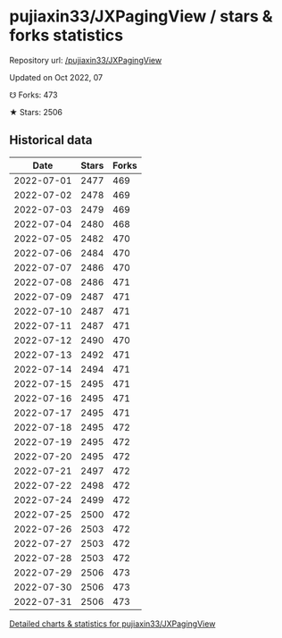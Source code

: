 # pujiaxin33/JXPagingView / stars & forks statistics

Repository url: [/pujiaxin33/JXPagingView](https://github.com/pujiaxin33/JXPagingView)

Updated on Oct 2022, 07

☋ Forks: 473

★ Stars: 2506

## Historical data
| Date | Stars | Forks |
|------|-------|-------|
| 2022-07-01 | 2477 | 469 | 
| 2022-07-02 | 2478 | 469 | 
| 2022-07-03 | 2479 | 469 | 
| 2022-07-04 | 2480 | 468 | 
| 2022-07-05 | 2482 | 470 | 
| 2022-07-06 | 2484 | 470 | 
| 2022-07-07 | 2486 | 470 | 
| 2022-07-08 | 2486 | 471 | 
| 2022-07-09 | 2487 | 471 | 
| 2022-07-10 | 2487 | 471 | 
| 2022-07-11 | 2487 | 471 | 
| 2022-07-12 | 2490 | 470 | 
| 2022-07-13 | 2492 | 471 | 
| 2022-07-14 | 2494 | 471 | 
| 2022-07-15 | 2495 | 471 | 
| 2022-07-16 | 2495 | 471 | 
| 2022-07-17 | 2495 | 471 | 
| 2022-07-18 | 2495 | 472 | 
| 2022-07-19 | 2495 | 472 | 
| 2022-07-20 | 2495 | 472 | 
| 2022-07-21 | 2497 | 472 | 
| 2022-07-22 | 2498 | 472 | 
| 2022-07-24 | 2499 | 472 | 
| 2022-07-25 | 2500 | 472 | 
| 2022-07-26 | 2503 | 472 | 
| 2022-07-27 | 2503 | 472 | 
| 2022-07-28 | 2503 | 472 | 
| 2022-07-29 | 2506 | 473 | 
| 2022-07-30 | 2506 | 473 | 
| 2022-07-31 | 2506 | 473 | 


[Detailed charts & statistics for pujiaxin33/JXPagingView](https://reviewgithub.com/rep/pujiaxin33/JXPagingView)

